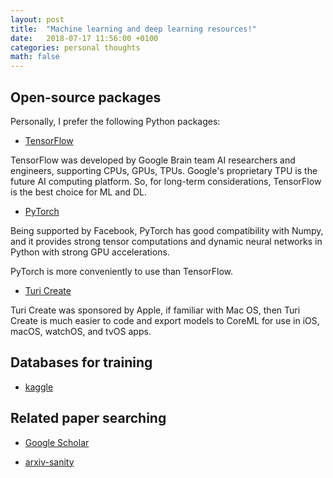 ```yaml
---
layout: post
title:  "Machine learning and deep learning resources!"
date:   2018-07-17 11:56:00 +0100
categories: personal thoughts
math: false
---
```


## Open-source packages

Personally, I prefer the following Python packages:
* [TensorFlow](https://www.tensorflow.org)

TensorFlow was developed by Google Brain team AI researchers and engineers, supporting CPUs, GPUs, TPUs. Google's proprietary TPU is the future AI computing platform. So, for long-term considerations, TensorFlow is the best choice for ML and DL.
 
* [PyTorch](https://pytorch.orgturi)

Being supported by Facebook, PyTorch has good compatibility with Numpy, and it provides strong tensor computations and dynamic neural networks in Python with strong GPU accelerations.

PyTorch is more conveniently to use than TensorFlow.

* [Turi Create](https://github.com/apple/turicreate)

Turi Create was sponsored by Apple, if familiar with Mac OS, then Turi Create is much easier to code and export models to CoreML for use in iOS, macOS, watchOS, and tvOS apps.

## Databases for training

* [kaggle](https://www.kaggle.com/datasets)

## Related paper searching


* [Google Scholar](https://scholar.google.se)

* [arxiv-sanity](https://www.arxiv-sanity.com)



